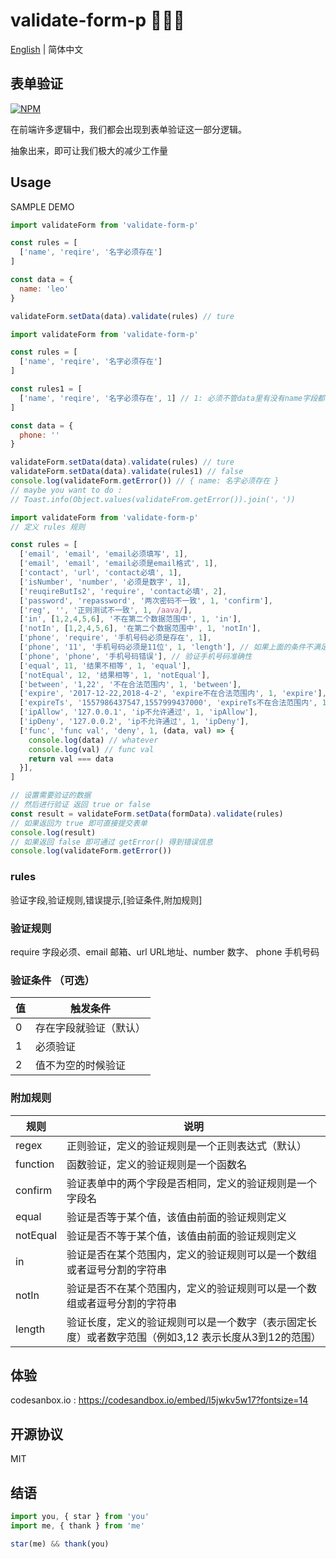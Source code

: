 # validate-form-p 🎉🎉📄

[English](./README.md) | 简体中文

## 表单验证 

[![NPM](https://nodei.co/npm/validate-form-p.png)](https://nodei.co/npm/validate-form-p/)

在前端许多逻辑中，我们都会出现到表单验证这一部分逻辑。

抽象出来，即可让我们极大的减少工作量

## Usage

SAMPLE DEMO

```js
import validateForm from 'validate-form-p'

const rules = [
  ['name', 'reqire', '名字必须存在']
]

const data = {
  name: 'leo'
}

validateForm.setData(data).validate(rules) // ture
```

```js
import validateForm from 'validate-form-p'

const rules = [
  ['name', 'reqire', '名字必须存在']
]

const rules1 = [
  ['name', 'reqire', '名字必须存在', 1] // 1: 必须不管data里有没有name字段都进行校验
]

const data = {
  phone: ''
}

validateForm.setData(data).validate(rules) // ture
validateForm.setData(data).validate(rules1) // false
console.log(validateForm.getError()) // { name: 名字必须存在 }
// maybe you want to do : 
// Toast.info(Object.values(validateFrom.getError()).join('，'))
```

```js
import validateForm from 'validate-form-p'
// 定义 rules 规则

const rules = [
  ['email', 'email', 'email必须填写', 1],
  ['email', 'email', 'email必须是email格式', 1],
  ['contact', 'url', 'contact必填', 1],
  ['isNumber', 'number', '必须是数字', 1],
  ['reuqireButIs2', 'require', 'contact必填', 2],
  ['password', 'repassword', '两次密码不一致', 1, 'confirm'],
  ['reg', '', '正则测试不一致', 1, /aava/],
  ['in', [1,2,4,5,6], '不在第二个数据范围中', 1, 'in'],
  ['notIn', [1,2,4,5,6], '在第二个数据范围中', 1, 'notIn'],
  ['phone', 'require', '手机号码必须是存在', 1],
  ['phone', '11', '手机号码必须是11位', 1, 'length'], // 如果上面的条件不满足 这里的错误条件不会促发
  ['phone', 'phone', '手机号码错误'], // 验证手机号码准确性
  ['equal', 11, '结果不相等', 1, 'equal'],
  ['notEqual', 12, '结果相等', 1, 'notEqual'],
  ['between', '1,22', '不在合法范围内', 1, 'between'],
  ['expire', '2017-12-22,2018-4-2', 'expire不在合法范围内', 1, 'expire'],
  ['expireTs', '1557986437547,1557999437000', 'expireTs不在合法范围内', 1, 'expire'],
  ['ipAllow', '127.0.0.1', 'ip不允许通过', 1, 'ipAllow'],
  ['ipDeny', '127.0.0.2', 'ip不允许通过', 1, 'ipDeny'],
  ['func', 'func val', 'deny', 1, (data, val) => {
    console.log(data) // whatever
    console.log(val) // func val
    return val === data
  }],
]

// 设置需要验证的数据
// 然后进行验证 返回 true or false
const result = validateForm.setData(formData).validate(rules)
// 如果返回为 true 即可直接提交表单
console.log(result)
// 如果返回 false 即可通过 getError() 得到错误信息
console.log(validateForm.getError())
```

### rules

验证字段,验证规则,错误提示,[验证条件,附加规则]


### 验证规则

require 字段必须、email 邮箱、url URL地址、number 数字、 phone 手机号码


### 验证条件 （可选）
|值|触发条件|
|---|----|
|0|存在字段就验证（默认）|
|1|必须验证|
|2|值不为空的时候验证|


### 附加规则
|规则|说明|
|----|----|
|regex|正则验证，定义的验证规则是一个正则表达式（默认）|
|function|函数验证，定义的验证规则是一个函数名|
|confirm|验证表单中的两个字段是否相同，定义的验证规则是一个字段名|
|equal|验证是否等于某个值，该值由前面的验证规则定义|
|notEqual|验证是否不等于某个值，该值由前面的验证规则定义|
|in|验证是否在某个范围内，定义的验证规则可以是一个数组或者逗号分割的字符串|
|notIn|验证是否不在某个范围内，定义的验证规则可以是一个数组或者逗号分割的字符串|
|length|验证长度，定义的验证规则可以是一个数字（表示固定长度）或者数字范围（例如3,12 表示长度从3到12的范围）|


## 体验

codesanbox.io : https://codesandbox.io/embed/l5jwkv5w17?fontsize=14

## 开源协议
MIT

## 结语
```js
import you, { star } from 'you'
import me, { thank } from 'me'

star(me) && thank(you)
```
